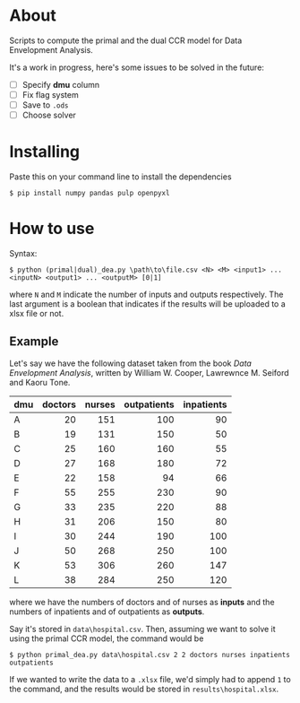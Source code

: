 # About

Scripts to compute the primal and the dual CCR model for Data Envelopment Analysis.

It's a work in progress, here's some issues to be solved in the future:
  - [ ] Specify **dmu** column
  - [ ] Fix flag system
  - [ ] Save to `.ods`
  - [ ] Choose solver

# Installing

Paste this on your command line to install the dependencies

```console
$ pip install numpy pandas pulp openpyxl
```

# How to use

Syntax:

```console
$ python (primal|dual)_dea.py \path\to\file.csv <N> <M> <input1> ... <inputN> <output1> ... <outputM> [0|1]
```

where `N` and `M` indicate the number of inputs and outputs respectively.
The last argument is a boolean that indicates if the results will be uploaded to a xlsx file or not.

## Example

Let's say we have the following dataset taken from the book _Data Envelopment Analysis_, written by William W. Cooper, Lawrewnce M. Seiford and Kaoru Tone.

| dmu | doctors | nurses | outpatients | inpatients |
| --- | -------:| ------:| -----------:| ----------:|
|A    |       20|     151|          100|          90|
|B    |       19|     131|          150|          50|
|C    |       25|     160|          160|          55|
|D    |       27|     168|          180|          72|
|E    |       22|     158|           94|          66|
|F    |       55|     255|          230|          90|
|G    |       33|     235|          220|          88|
|H    |       31|     206|          150|          80|
|I    |       30|     244|          190|         100|
|J    |       50|     268|          250|         100|
|K    |       53|     306|          260|         147|
|L    |       38|     284|          250|         120|

where we have the numbers of doctors and of nurses as **inputs** and the numbers of inpatients and of outpatients as **outputs**.


Say it's stored in `data\hospital.csv`. Then, assuming we want to solve it using the primal CCR model, the command would be

```console
$ python primal_dea.py data\hospital.csv 2 2 doctors nurses inpatients outpatients
```

If we wanted to write the data to a `.xlsx` file, we'd simply had to append `1` to the command, and the results would be stored in `results\hospital.xlsx`.
